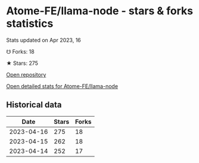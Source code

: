 # Atome-FE/llama-node - stars & forks statistics

Stats updated on Apr 2023, 16

☋ Forks: 18

★ Stars: 275

[Open repository](https://github.com/Atome-FE/llama-node)

[Open detailed stats for Atome-FE/llama-node](https://reviewgithub.com/rep/Atome-FE/llama-node)

## Historical data
| Date | Stars | Forks |
|------|-------|-------|
| 2023-04-16 | 275 | 18 | 
| 2023-04-15 | 262 | 18 | 
| 2023-04-14 | 252 | 17 | 

